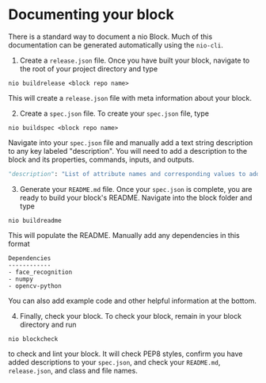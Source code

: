 # Documenting your block

There is a standard way to document a nio Block. Much of this documentation can be generated automatically using the `nio-cli`.

1. Create a `release.json` file. Once you have built your block, navigate to the root of your project directory and type

  ```
  nio buildrelease <block repo name>
  ```

  This will create a `release.json` file with meta information about your block.

2. Create a `spec.json` file. To create your `spec.json` file, type

  ```
  nio buildspec <block repo name>
  ```

  Navigate into your `spec.json` file and manually add a text string description to any key labeled "description". You will need to add a description to the block and its properties, commands, inputs, and outputs.

  ```py
  "description": "List of attribute names and corresponding values to add to the incoming signals."
  ```

3. Generate your `README.md` file. Once your `spec.json` is complete, you are ready to build your block's README. Navigate into the block folder and type

  ```
  nio buildreadme
  ```

  This will populate the README. Manually add any dependencies in this format

  ```
  Dependencies
  ------------
  - face_recognition
  - numpy
  - opencv-python
  ```

  You can also add example code and other helpful information at the bottom.

4. Finally, check your block. To check your block, remain in your block directory and run

  ```
  nio blockcheck
  ```

  to check and lint your block. It will check PEP8 styles, confirm you have added descriptions to your `spec.json`, and check your `README.md`, `release.json`, and class and file names.
